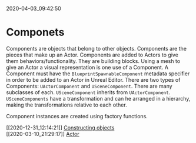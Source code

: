 2020-04-03_09:42:50

# Componets

Components are objects that belong to other objects.
Components are the pieces that make up an Actor.
Components are added to Actors to give them behaviors/functionality.
They are building blocks.
Using a mesh to give an Actor a visual representation is one use of a Component.
A Component must have the `BlueprintSpawnableComponent` metadata specifier in order to be added to an Actor in Unreal Editor.
There are two types of Components: `UActorComponent` and `USceneComponent`.
There are many subclasses of each.
`USceneComponent` inherits from `UActorComponent`.
`USceneComponents` have a transformation and can he arranged in a hierarchy, making the transformations relative to each other.

Component instances are created using factory functions.

[[2020-12-31_12:14:21]] [Constructing objects](./Constructing%20objects.md)  
[[2020-03-10_21:29:17]] [Actor](./Actor.md)  

